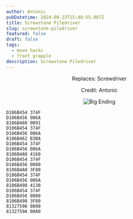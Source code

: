 ```yaml
---
author: Antonic
pubDatetime: 2024-08-23T15:48:55.087Z
title: Screwstone Piledriver
slug: screwstone-piledriver
featured: false
draft: false
tags:
  - move hacks
  - front grapple
description: Screwstone Piledriver
---
```

<center>
Replaces: Screwdriver <p>
Credit: Antonic

![Big Ending](/assets/screwstone-piledriver.gif)
</center>

```text
D106B454 374F
D106B456 006A
8106B460 0091
D106B454 374F
D106B456 006A
8106B462 B3BA
D106B454 374F
D106B456 006A
8106B4A0 4160
D106B454 374F
D106B456 0080
8106B4A0 3F80
D106B454 374F
D106B456 006A
8106B498 4130
D106B454 374F
D106B456 0080
8106B498 3F80
81327598 0800
8132759A 00A0
```
